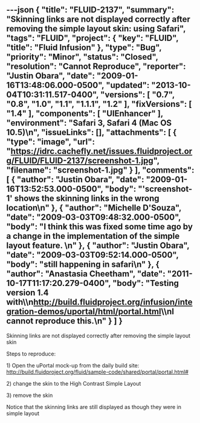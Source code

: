 ---json
{
  "title": "FLUID-2137",
  "summary": "Skinning links are not displayed correctly after removing the simple layout skin: using Safari",
  "tags": "FLUID",
  "project": {
    "key": "FLUID",
    "title": "Fluid Infusion"
  },
  "type": "Bug",
  "priority": "Minor",
  "status": "Closed",
  "resolution": "Cannot Reproduce",
  "reporter": "Justin Obara",
  "date": "2009-01-16T13:48:06.000-0500",
  "updated": "2013-10-04T10:31:11.517-0400",
  "versions": [
    "0.7",
    "0.8",
    "1.0",
    "1.1",
    "1.1.1",
    "1.2"
  ],
  "fixVersions": [
    "1.4"
  ],
  "components": [
    "UIEnhancer"
  ],
  "environment": "Safari 3, Safari 4 (Mac OS 10.5)\n",
  "issueLinks": [],
  "attachments": [
    {
      "type": "image",
      "url": "https://idrc.cachefly.net/issues.fluidproject.org/FLUID/FLUID-2137/screenshot-1.jpg",
      "filename": "screenshot-1.jpg"
    }
  ],
  "comments": [
    {
      "author": "Justin Obara",
      "date": "2009-01-16T13:52:53.000-0500",
      "body": "'screenshot-1' shows the skinning links in the wrong location\n"
    },
    {
      "author": "Michelle D'Souza",
      "date": "2009-03-03T09:48:32.000-0500",
      "body": "I think this was fixed some time ago by a change in the implementation of the simple layout feature.&#x20;\n"
    },
    {
      "author": "Justin Obara",
      "date": "2009-03-03T09:52:14.000-0500",
      "body": "still happening in safari\n"
    },
    {
      "author": "Anastasia Cheetham",
      "date": "2011-10-17T11:17:20.279-0400",
      "body": "Testing version 1.4 with\\\n<http://build.fluidproject.org/infusion/integration-demos/uportal/html/portal.html>\\\nI cannot reproduce this.\n"
    }
  ]
}
---
Skinning links are not displayed correctly after removing the simple layout skin

Steps to reproduce:

1\) Open the uPortal mock-up from the daily build site:\
<http://build.fluidproject.org/fluid/sample-code/shared/portal/portal.html#>

2\) change the skin to the High Contrast Simple Layout

3\) remove the skin

Notice that the skinning links are still displayed as though they were in simple layout

        